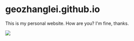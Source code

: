 # geozhanglei.github.io

This is my personal website.
How are you? I'm fine, thanks.

![](https://i.gifer.com/embedded/download/1Kto.gif)
